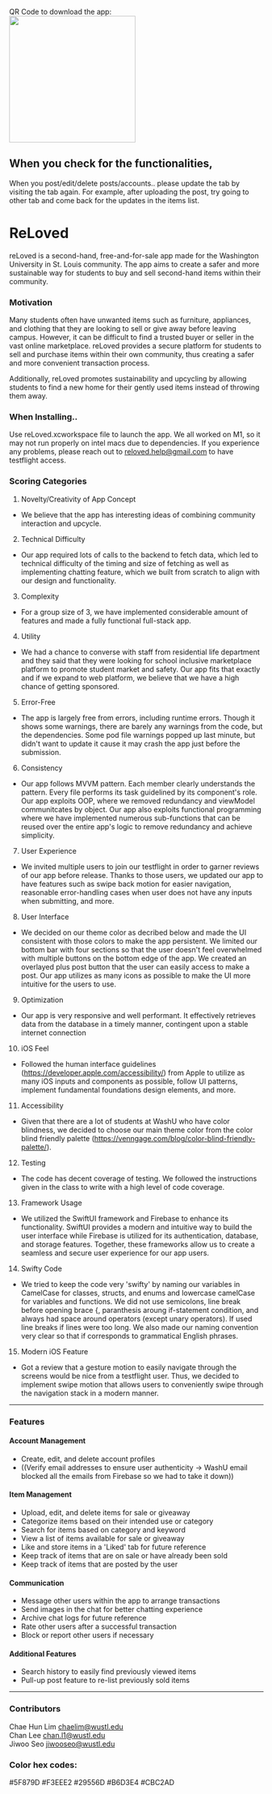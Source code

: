 QR Code to download the app:
<br>
<img src="https://user-images.githubusercontent.com/70008295/236106512-bd0c0232-49c7-4c6c-b544-17d650575c52.png" width="250" height="250">

## When you check for the functionalities, 
When you post/edit/delete posts/accounts.. please update the tab by visiting the tab again. For example, after uploading the post, try going to other tab and come back for the updates in the items list. 


# ReLoved


reLoved is a second-hand, free-and-for-sale app made for the Washington University in St. Louis community. The app aims to create a safer and more sustainable way for students to buy and sell second-hand items within their community.


### Motivation
Many students often have unwanted items such as furniture, appliances, and clothing that they are looking to sell or give away before leaving campus. However, it can be difficult to find a trusted buyer or seller in the vast online marketplace. reLoved provides a secure platform for students to sell and purchase items within their own community, thus creating a safer and more convenient transaction process.

Additionally, reLoved promotes sustainability and upcycling by allowing students to find a new home for their gently used items instead of throwing them away.

### When Installing..
Use reLoved.xcworkspace file to launch the app. We all worked on M1, so it may not run properly on intel macs due to dependencies. If you experience any problems, please reach out to reloved.help@gmail.com to have testflight access.


### Scoring Categories

1. Novelty/Creativity of App Concept
- We believe that the app has interesting ideas of combining community interaction and upcycle. 

2. Technical Difficulty
- Our app required lots of calls to the backend to fetch data, which led to technical difficulty of the timing and size of fetching as well as implementing chatting feature, which we built from scratch to align with our design and functionality.

3. Complexity
- For a group size of 3, we have implemented considerable amount of features and made a fully functional full-stack app.

4. Utility
- We had a chance to converse with staff from residential life department and they said that they were looking for school inclusive marketplace platform to promote student market and safety. Our app fits that exactly and if we expand to web platform, we believe that we have a high chance of getting sponsored.


5. Error-Free
- The app is largely free from errors, including runtime errors. Though it shows some warnings, there are barely any warnings from the code, but the dependencies. Some pod file warnings popped up last minute, but didn't want to update it cause it may crash the app just before the submission.

6. Consistency
- Our app follows MVVM pattern. Each member clearly understands the pattern. Every file performs its task guidelined by its component's role. Our app exploits OOP, where we removed redundancy and viewModel communitcates by object. Our app also exploits functional programming where we have implemented numerous sub-functions that can be reused over the entire app's logic to remove redundancy and achieve simplicity.

7. User Experience
- We invited multiple users to join our testflight in order to garner reviews of our app before release. Thanks to those users, we updated our app to have features such as swipe back motion for easier navigation, reasonable error-handling cases when user does not have any inputs when submitting, and more.

8. User Interface
- We decided on our theme color as decribed below and made the UI consistent with those colors to make the app persistent. We limited our bottom bar with four sections so that the user doesn't feel overwhelmed with multiple buttons on the bottom edge of the app. We created an overlayed plus post button that the user can easily access to make a post. Our app utilizes as many icons as possible to make the UI more intuitive for the users to use.

9. Optimization 
- Our app is very responsive and well performant. It effectively retrieves data from the database in a timely manner, contingent upon a stable internet connection

10. iOS Feel
- Followed the human interface guidelines (https://developer.apple.com/accessibility/) from Apple to utilize as many iOS inputs and components as possible, follow UI patterns, implement fundamental foundations design elements, and more.

11. Accessibility
- Given that there are a lot of students at WashU who have color blindness, we decided to choose our main theme color from the color blind friendly palette (https://venngage.com/blog/color-blind-friendly-palette/). 

12. Testing 
- The code has decent coverage of testing. We followed the instructions given in the class to write with a high level of code coverage.

13. Framework Usage
- We utilized the SwiftUI framework and Firebase to enhance its functionality. SwiftUI provides a modern and intuitive way to build the user interface while Firebase is utilized for its authentication, database, and storage features. Together, these frameworks allow us to create a seamless and secure user experience for our app users.

14. Swifty Code
- We tried to keep the code very 'swifty' by naming our variables in CamelCase for classes, structs, and enums and lowercase camelCase for variables and functions. We did not use semicolons, line break before opening brace {, paranthesis aroung if-statement condition, and always had space around operators (except unary operators). If used line breaks if lines were too long. We also made our naming convention very clear so that if corresponds to grammatical English phrases. 

15. Modern iOS Feature
- Got a review that a gesture motion to easily navigate through the screens would be nice from a testflight user. Thus, we decided to implement swipe motion that allows users to conveniently swipe through the navigation stack in a modern manner.



----

### Features

#### Account Management
- Create, edit, and delete account profiles
- ((Verify email addresses to ensure user authenticity  -> WashU email blocked all the emails from Firebase so we had to take it down))

#### Item Management
- Upload, edit, and delete items for sale or giveaway
- Categorize items based on their intended use or category
- Search for items based on category and keyword
- View a list of items available for sale or giveaway
- Like and store items in a 'Liked' tab for future reference
- Keep track of items that are on sale or have already been sold
- Keep track of items that are posted by the user

#### Communication
- Message other users within the app to arrange transactions
- Send images in the chat for better chatting experience
- Archive chat logs for future reference
- Rate other users after a successful transaction
- Block or report other users if necessary

#### Additional Features
- Search history to easily find previously viewed items
- Pull-up post feature to re-list previously sold items

-----

### Contributors
Chae Hun Lim  chaelim@wustl.edu <br>
Chan Lee  chan.l1@wustl.edu <br>
Jiwoo Seo   jiwooseo@wustl.edu 

### Color hex codes:
#5F879D
#F3EEE2
#29556D
#B6D3E4
#CBC2AD
